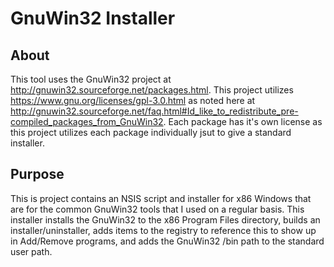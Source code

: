 # GnuWin32 Installer

## About
This tool uses the GnuWin32 project at http://gnuwin32.sourceforge.net/packages.html.  This project utilizes https://www.gnu.org/licenses/gpl-3.0.html as noted here at http://gnuwin32.sourceforge.net/faq.html#Id_like_to_redistribute_pre-compiled_packages_from_GnuWin32.  Each package has it's own license as this project utilizes each package individually jsut to give a standard installer.

## Purpose

This is project contains an NSIS script and installer for x86 Windows that are for the common GnuWin32 tools that I used on a regular basis.  This installer installs the GnuWin32 to the x86 Program Files directory, builds an installer/uninstaller, adds items to the registry to reference this to show up in Add/Remove programs, and adds the GnuWin32 /bin path to the standard user path.
